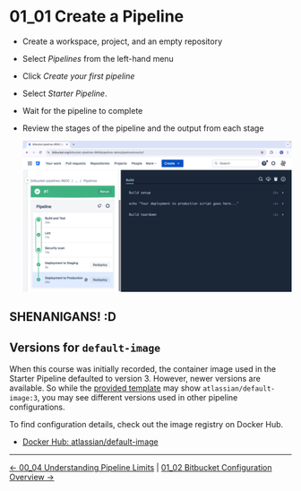 # 01_01 Create a Pipeline

- Create a workspace, project, and an empty repository
- Select *Pipelines* from the left-hand menu
- Click *Create your first pipeline*
- Select *Starter Pipeline*.
- Wait for the pipeline to complete
- Review the stages of the pipeline and the output from each stage

    ![The completed pipeline](./images/01_01-Screenshot%202024-05-01%20at%201.44.37%20PM.png)

## SHENANIGANS! :D

## Versions for `default-image`
When this course was initially recorded, the container image used in the Starter Pipeline defaulted to version 3.  However, newer versions are available.  So while the [provided template](./bitbucket-pipelines.yml) may show `atlassian/default-image:3`, you may see different versions used in other pipeline configurations.

To find configuration details, check out the image registry on Docker Hub.

- [Docker Hub: atlassian/default-image](https://hub.docker.com/r/atlassian/default-image/tags)


<!-- FooterStart -->
---
[← 00_04 Understanding Pipeline Limits](../../ch0_intro/00_04_understanding_pipeline_limits/README.md) | [01_02 Bitbucket Configuration Overview →](../01_02_bitbucket_piplines_configuration/README.md)
<!-- FooterEnd -->
